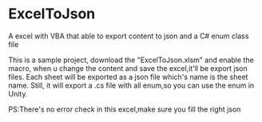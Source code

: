 # ExcelToJson
A excel with VBA that able to export content to json and a C# enum class file 

 This is a sample project, download the "ExcelToJson.xlsm" and enable the macro, when u change the content and save the excel,it'll be export json files.
 Each sheet will be exported as a json file which's name is the sheet name.
 Still, it will export a .cs file with all enum,so you can use the enum in Unity.
 
 PS:There's no error check in this excel,make sure you fill the right json
